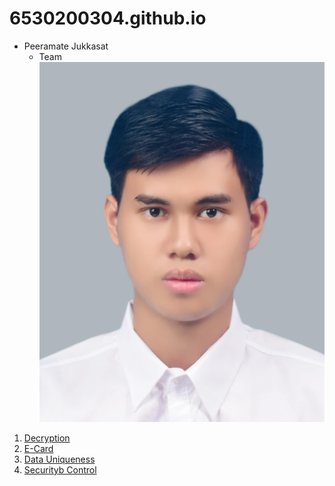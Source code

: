# 6530200304.github.io

- Peeramate Jukkasat
   - Team
![Me](Image/Me.jpg)
1. [Decryption](Decryption.md)
2. [E-Card](e-card.md)
3. [Data Uniqueness](uniqueness.md)
4. [Securityb Control](security-control.md)
<!---
5. [Cyber Board Game](board-game.md)
-->

